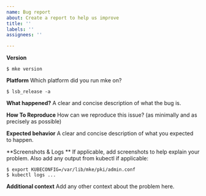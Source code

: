 ```yaml
---
name: Bug report
about: Create a report to help us improve
title: ''
labels: ''
assignees: ''

---
```


**Version**
```
$ mke version
```
**Platform**
Which platform did you run mke on?
```
$ lsb_release -a
```
**What happened?**
A clear and concise description of what the bug is.

**How To Reproduce**
How can we reproduce this issue? (as minimally and as precisely as possible)

**Expected behavior**
A clear and concise description of what you expected to happen.

**Screenshots & Logs **
If applicable, add screenshots to help explain your problem.
Also add any output from kubectl if applicable:
```
$ export KUBECONFIG=/var/lib/mke/pki/admin.conf
$ kubectl logs ...
```

**Additional context**
Add any other context about the problem here.
